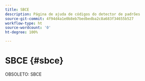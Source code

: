 ```yaml
---
title: SBCE
description: Página de ajuda de códigos do detector de padrões
source-git-commit: 4f94d4a1e0b8eb7bedbedba2c8a683f34655b527
workflow-type: ht
source-wordcount: '0'
ht-degree: 100%

---
```



# SBCE {#sbce}

OBSOLETO: SBCE

